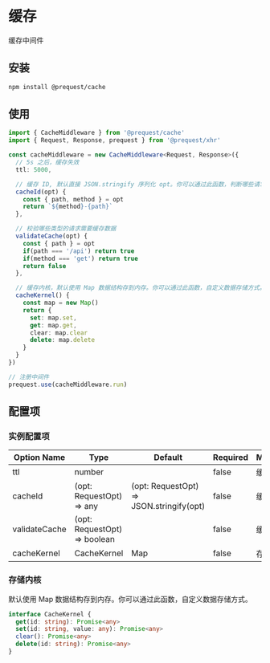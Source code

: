 # 缓存

缓存中间件

## 安装

```bash
npm install @prequest/cache
```

## 使用

```ts
import { CacheMiddleware } from '@prequest/cache'
import { Request, Response, prequest } from '@prequest/xhr'

const cacheMiddleware = new CacheMiddleware<Request, Response>({
  // 5s 之后，缓存失效
  ttl: 5000,

  // 缓存 ID, 默认直接 JSON.stringify 序列化 opt。你可以通过此函数，判断哪些请求是相同请求。
  cacheId(opt) {
    const { path, method } = opt
    return `${method}-{path}`
  },

  // 校验哪些类型的请求需要缓存数据
  validateCache(opt) {
    const { path } = opt
    if(path === '/api') return true
    if(method === 'get') return true
    return false
  },

  // 缓存内核，默认使用 Map 数据结构存到内存。你可以通过此函数，自定义数据存储方式。
  cacheKernel() {
    const map = new Map()
    return {
      set: map.set,
      get: map.get,
      clear: map.clear
      delete: map.delete
    }
  }
})

// 注册中间件
prequest.use(cacheMiddleware.run)
```

## 配置项

### 实例配置项

| Option Name   | Type                         | Default                                  | Required | Meaning  |
| ------------- | ---------------------------- | ---------------------------------------- | -------- | -------- |
| ttl           | number                       |                                          | false    | 缓存时间 |
| cacheId       | (opt: RequestOpt) => any     | (opt: RequestOpt) => JSON.stringify(opt) | false    | 缓存 ID  |
| validateCache | (opt: RequestOpt) => boolean |                                          | false    | 缓存策略 |
| cacheKernel   | CacheKernel                  | Map                                      | false    | 存储内核 |

### 存储内核

默认使用 Map 数据结构存到内存。你可以通过此函数，自定义数据存储方式。

```ts
interface CacheKernel {
  get(id: string): Promise<any>
  set(id: string, value: any): Promise<any>
  clear(): Promise<any>
  delete(id: string): Promise<any>
}
```
